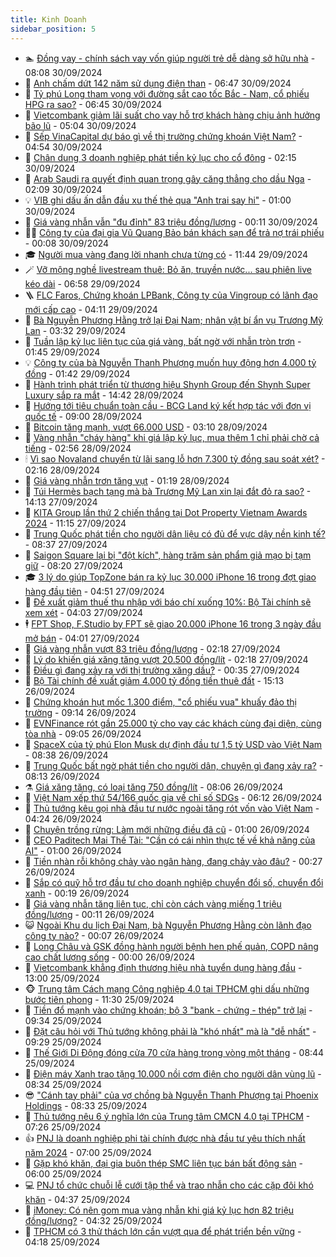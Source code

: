 ```yaml
---
title: Kinh Doanh
sidebar_position: 5
---
```


<!-- dantri-kinh-doanh:START -->
- 🏊 [Đồng vay - chính sách vay vốn giúp người trẻ dễ dàng sở hữu nhà](https://dantri.com.vn/kinh-doanh/dong-vay-chinh-sach-vay-von-giup-nguoi-tre-de-dang-so-huu-nha-20240930144734349.htm) - 08:08 30/09/2024
- 🦆 [Anh chấm dứt 142 năm sử dụng điện than](https://dantri.com.vn/kinh-doanh/anh-cham-dut-142-nam-su-dung-dien-than-20240930133137103.htm) - 06:47 30/09/2024
- 🦄 [Tỷ phú Long tham vọng với đường sắt cao tốc Bắc - Nam, cổ phiếu HPG ra sao?](https://dantri.com.vn/kinh-doanh/ty-phu-long-tham-vong-voi-duong-sat-cao-toc-bac-nam-co-phieu-hpg-ra-sao-20240930133655104.htm) - 06:45 30/09/2024
- 🌝 [Vietcombank giảm lãi suất cho vay hỗ trợ khách hàng chịu ảnh hưởng bão lũ](https://dantri.com.vn/kinh-doanh/vietcombank-giam-lai-suat-cho-vay-ho-tro-khach-hang-chiu-anh-huong-bao-lu-20240930120121471.htm) - 05:04 30/09/2024
- 💃 [Sếp VinaCapital dự báo gì về thị trường chứng khoán Việt Nam?](https://dantri.com.vn/kinh-doanh/sep-vinacapital-du-bao-gi-ve-thi-truong-chung-khoan-viet-nam-20240930012719667.htm) - 04:54 30/09/2024
- 🦏 [Chân dung 3 doanh nghiệp phát tiền kỷ lục cho cổ đông](https://dantri.com.vn/kinh-doanh/chan-dung-3-doanh-nghiep-phat-tien-ky-luc-cho-co-dong-20240929085832493.htm) - 02:15 30/09/2024
- 🦩 [Arab Saudi ra quyết định quan trọng gây căng thẳng cho dầu Nga](https://dantri.com.vn/kinh-doanh/arab-saudi-ra-quyet-dinh-quan-trong-gay-cang-thang-cho-dau-nga-20240929171255296.htm) - 02:09 30/09/2024
- 💡 [VIB ghi dấu ấn dẫn đầu xu thế thẻ qua &quot;Anh trai say hi&quot;](https://dantri.com.vn/kinh-doanh/vib-ghi-dau-an-dan-dau-xu-the-the-qua-anh-trai-say-hi-20240929172906147.htm) - 01:00 30/09/2024
- 🌊 [Giá vàng nhẫn vẫn &quot;đu đỉnh&quot; 83 triệu đồng/lượng](https://dantri.com.vn/kinh-doanh/gia-vang-nhan-van-du-dinh-83-trieu-dongluong-20240930045514175.htm) - 00:11 30/09/2024
- 🧑‍💻 [Công ty của đại gia Vũ Quang Bảo bán khách sạn để trả nợ trái phiếu](https://dantri.com.vn/kinh-doanh/cong-ty-cua-dai-gia-vu-quang-bao-ban-khach-san-de-tra-no-trai-phieu-20240929195605619.htm) - 00:08 30/09/2024
- 🎓 [Người mua vàng đang lời nhanh chưa từng có](https://dantri.com.vn/kinh-doanh/nguoi-mua-vang-dang-loi-nhanh-chua-tung-co-20240929003906035.htm) - 11:44 29/09/2024
- 🪄 [Vỡ mộng nghề livestream thuê: Bỏ ăn, truyền nước... sau phiên live kéo dài](https://dantri.com.vn/kinh-doanh/vo-mong-nghe-livestream-thue-bo-an-truyen-nuoc-sau-phien-live-keo-dai-20240929022829789.htm) - 06:58 29/09/2024
- 🪜 [FLC Faros, Chứng khoán LPBank, Công ty của Vingroup có lãnh đạo mới cấp cao](https://dantri.com.vn/kinh-doanh/flc-faros-chung-khoan-lpbank-cong-ty-cua-vingroup-co-lanh-dao-moi-cap-cao-20240929061625062.htm) - 04:11 29/09/2024
- 🦄 [Bà Nguyễn Phương Hằng trở lại Đại Nam; nhân vật bí ẩn vụ Trương Mỹ Lan](https://dantri.com.vn/kinh-doanh/ba-nguyen-phuong-hang-tro-lai-dai-nam-nhan-vat-bi-an-vu-truong-my-lan-20240929101222560.htm) - 03:32 29/09/2024
- 💯 [Tuần lập kỷ lục liên tục của giá vàng, bất ngờ với nhẫn tròn trơn](https://dantri.com.vn/kinh-doanh/tuan-lap-ky-luc-lien-tuc-cua-gia-vang-bat-ngo-voi-nhan-tron-tron-20240928223303784.htm) - 01:45 29/09/2024
- 💡 [Công ty của bà Nguyễn Thanh Phượng muốn huy động hơn 4.000 tỷ đồng](https://dantri.com.vn/kinh-doanh/cong-ty-cua-ba-nguyen-thanh-phuong-muon-huy-dong-hon-4000-ty-dong-20240929065029545.htm) - 01:42 29/09/2024
- 🧰 [Hành trình phát triển từ thương hiệu Shynh Group đến Shynh Super Luxury sắp ra mắt](https://dantri.com.vn/kinh-doanh/hanh-trinh-phat-trien-tu-thuong-hieu-shynh-group-den-shynh-super-luxury-sap-ra-mat-20240928213238729.htm) - 14:42 28/09/2024
- 🎊 [Hướng tới tiêu chuẩn toàn cầu - BCG Land ký kết hợp tác với đơn vị quốc tế](https://dantri.com.vn/kinh-doanh/huong-toi-tieu-chuan-toan-cau-bcg-land-ky-ket-hop-tac-voi-don-vi-quoc-te-20240928154918707.htm) - 09:00 28/09/2024
- 🔭 [Bitcoin tăng mạnh, vượt 66.000 USD](https://dantri.com.vn/kinh-doanh/bitcoin-tang-manh-vuot-66000-usd-20240928093545798.htm) - 03:10 28/09/2024
- 💼 [Vàng nhẫn &quot;cháy hàng&quot; khi giá lập kỷ lục, mua thêm 1 chỉ phải chờ cả tiếng](https://dantri.com.vn/kinh-doanh/vang-nhan-chay-hang-khi-gia-lap-ky-luc-mua-them-1-chi-phai-cho-ca-tieng-20240928004306181.htm) - 02:56 28/09/2024
- 🕯 [Vì sao Novaland chuyển từ lãi sang lỗ hơn 7.300 tỷ đồng sau soát xét?](https://dantri.com.vn/kinh-doanh/vi-sao-novaland-chuyen-tu-lai-sang-lo-hon-7300-ty-dong-sau-soat-xet-20240928061313287.htm) - 02:16 28/09/2024
- 🫣 [Giá vàng nhẫn trơn tăng vụt](https://dantri.com.vn/kinh-doanh/gia-vang-nhan-tron-tang-vut-20240928001154869.htm) - 01:19 28/09/2024
- 🤠 [Túi Hermès bạch tạng mà bà Trương Mỹ Lan xin lại đắt đỏ ra sao?](https://dantri.com.vn/kinh-doanh/tui-hermes-bach-tang-ma-ba-truong-my-lan-xin-lai-dat-do-ra-sao-20240927193058245.htm) - 14:13 27/09/2024
- 🌈 [KITA Group lần thứ 2 chiến thắng tại Dot Property Vietnam Awards 2024](https://dantri.com.vn/kinh-doanh/kita-group-lan-thu-2-chien-thang-tai-dot-property-vietnam-awards-2024-20240927181446993.htm) - 11:15 27/09/2024
- 🦅 [Trung Quốc phát tiền cho người dân liệu có đủ để vực dậy nền kinh tế?](https://dantri.com.vn/kinh-doanh/trung-quoc-phat-tien-cho-nguoi-dan-lieu-co-du-de-vuc-day-nen-kinh-te-20240927151132964.htm) - 08:37 27/09/2024
- 🌁 [Saigon Square lại bị &quot;đột kích&quot;, hàng trăm sản phẩm giả mạo bị tạm giữ](https://dantri.com.vn/kinh-doanh/saigon-square-lai-bi-dot-kich-hang-tram-san-pham-gia-mao-bi-tam-giu-20240927143923373.htm) - 08:20 27/09/2024
- 🎓 [3 lý do giúp TopZone bán ra kỷ lục 30.000 iPhone 16 trong đợt giao hàng đầu tiên](https://dantri.com.vn/kinh-doanh/3-ly-do-giup-topzone-ban-ra-ky-luc-30000-iphone-16-trong-dot-giao-hang-dau-tien-20240927114504320.htm) - 04:51 27/09/2024
- 📝 [Đề xuất giảm thuế thu nhập với báo chí xuống 10%: Bộ Tài chính sẽ xem xét](https://dantri.com.vn/kinh-doanh/de-xuat-giam-thue-thu-nhap-voi-bao-chi-xuong-10-bo-tai-chinh-se-xem-xet-20240927104438536.htm) - 04:03 27/09/2024
- 🕴 [FPT Shop, F.Studio by FPT sẽ giao 20.000 iPhone 16 trong 3 ngày đầu mở bán](https://dantri.com.vn/kinh-doanh/fpt-shop-fstudio-by-fpt-se-giao-20000-iphone-16-trong-3-ngay-dau-mo-ban-20240927105518394.htm) - 04:01 27/09/2024
- 🧰 [Giá vàng nhẫn vượt 83 triệu đồng/lượng](https://dantri.com.vn/kinh-doanh/gia-vang-nhan-vuot-83-trieu-dongluong-20240927072100437.htm) - 02:18 27/09/2024
- 🤖 [Lý do khiến giá xăng tăng vượt 20.500 đồng/lít](https://dantri.com.vn/kinh-doanh/ly-do-khien-gia-xang-tang-vuot-20500-donglit-20240927085734162.htm) - 02:18 27/09/2024
- 🤠 [Điều gì đang xảy ra với thị trường xăng dầu?](https://dantri.com.vn/kinh-doanh/dieu-gi-dang-xay-ra-voi-thi-truong-xang-dau-20240926014510046.htm) - 00:35 27/09/2024
- 🌮 [Bộ Tài chính đề xuất giảm 4.000 tỷ đồng tiền thuê đất](https://dantri.com.vn/kinh-doanh/bo-tai-chinh-de-xuat-giam-4000-ty-dong-tien-thue-dat-20240926191507200.htm) - 15:13 26/09/2024
- 🦄 [Chứng khoán hụt mốc 1.300 điểm, &quot;cổ phiếu vua&quot; khuấy đảo thị trường](https://dantri.com.vn/kinh-doanh/chung-khoan-hut-moc-1300-diem-co-phieu-vua-khuay-dao-thi-truong-20240926154734472.htm) - 09:14 26/09/2024
- 👺 [EVNFinance rót gần 25.000 tỷ cho vay các khách cùng đại diện, cùng tòa nhà](https://dantri.com.vn/kinh-doanh/evnfinance-rot-gan-25000-ty-cho-vay-cac-khach-cung-dai-dien-cung-toa-nha-20240926151326275.htm) - 09:05 26/09/2024
- 🤗 [SpaceX của tỷ phú Elon Musk dự định đầu tư 1,5 tỷ USD vào Việt Nam](https://dantri.com.vn/kinh-doanh/spacex-cua-ty-phu-elon-musk-du-dinh-dau-tu-15-ty-usd-vao-viet-nam-20240926123843363.htm) - 08:38 26/09/2024
- 💪 [Trung Quốc bất ngờ phát tiền cho người dân, chuyện gì đang xảy ra?](https://dantri.com.vn/kinh-doanh/trung-quoc-bat-ngo-phat-tien-cho-nguoi-dan-chuyen-gi-dang-xay-ra-20240926140606775.htm) - 08:13 26/09/2024
- ⚗️ [Giá xăng tăng, có loại tăng 750 đồng/lít](https://dantri.com.vn/kinh-doanh/gia-xang-tang-co-loai-tang-750-donglit-20240926140917060.htm) - 08:06 26/09/2024
- 🧠 [Việt Nam xếp thứ 54/166 quốc gia về chỉ số SDGs](https://dantri.com.vn/kinh-doanh/viet-nam-xep-thu-54166-quoc-gia-ve-chi-so-sdgs-20240926001013362.htm) - 06:12 26/09/2024
- 🗽 [Thủ tướng kêu gọi nhà đầu tư nước ngoài tăng rót vốn vào Việt Nam](https://dantri.com.vn/kinh-doanh/thu-tuong-keu-goi-nha-dau-tu-nuoc-ngoai-tang-rot-von-vao-viet-nam-20240926011110355.htm) - 04:24 26/09/2024
- 🫣 [Chuyện trồng rừng: Làm mới những điều đã cũ](https://dantri.com.vn/kinh-doanh/chuyen-trong-rung-lam-moi-nhung-dieu-da-cu-20240925154542539.htm) - 01:00 26/09/2024
- 🫣 [CEO Paditech Mai Thế Tài: &quot;Cần có cái nhìn thực tế về khả năng của AI&quot;](https://dantri.com.vn/kinh-doanh/ceo-paditech-mai-the-tai-can-co-cai-nhin-thuc-te-ve-kha-nang-cua-ai-20240924224851364.htm) - 01:00 26/09/2024
- 🫣 [Tiền nhàn rỗi không chảy vào ngân hàng, đang chảy vào đâu?](https://dantri.com.vn/kinh-doanh/tien-nhan-roi-khong-chay-vao-ngan-hang-dang-chay-vao-dau-20240925145913144.htm) - 00:27 26/09/2024
- 💂 [Sắp có quỹ hỗ trợ đầu tư cho doanh nghiệp chuyển đổi số, chuyển đổi xanh](https://dantri.com.vn/kinh-doanh/sap-co-quy-ho-tro-dau-tu-cho-doanh-nghiep-chuyen-doi-so-chuyen-doi-xanh-20240925190738634.htm) - 00:19 26/09/2024
- 💫 [Giá vàng nhẫn tăng liên tục, chỉ còn cách vàng miếng 1 triệu đồng/lượng](https://dantri.com.vn/kinh-doanh/gia-vang-nhan-tang-lien-tuc-chi-con-cach-vang-mieng-1-trieu-dongluong-20240925224341226.htm) - 00:11 26/09/2024
- 😺 [Ngoài Khu du lịch Đại Nam, bà Nguyễn Phương Hằng còn lãnh đạo công ty nào?](https://dantri.com.vn/kinh-doanh/ngoai-khu-du-lich-dai-nam-ba-nguyen-phuong-hang-con-lanh-dao-cong-ty-nao-20240925185928321.htm) - 00:07 26/09/2024
- 🦆 [Long Châu và GSK đồng hành người bệnh hen phế quản, COPD nâng cao chất lượng sống](https://dantri.com.vn/kinh-doanh/long-chau-va-gsk-dong-hanh-nguoi-benh-hen-phe-quan-copd-nang-cao-chat-luong-song-20240925152049517.htm) - 00:00 26/09/2024
- 👀 [Vietcombank khẳng định thương hiệu nhà tuyển dụng hàng đầu](https://dantri.com.vn/kinh-doanh/vietcombank-khang-dinh-thuong-hieu-nha-tuyen-dung-hang-dau-20240925182055422.htm) - 13:00 25/09/2024
- 🐵 [Trung tâm Cách mạng Công nghiệp 4.0 tại TPHCM ghi dấu những bước tiên phong](https://dantri.com.vn/kinh-doanh/trung-tam-cach-mang-cong-nghiep-40-tai-tphcm-ghi-dau-nhung-buoc-tien-phong-20240925181142611.htm) - 11:30 25/09/2024
- 🤖 [Tiền đổ mạnh vào chứng khoán; bộ 3 &quot;bank - chứng - thép&quot; trở lại](https://dantri.com.vn/kinh-doanh/tien-do-manh-vao-chung-khoan-bo-3-bank-chung-thep-tro-lai-20240925163047383.htm) - 09:34 25/09/2024
- 💂 [Đặt câu hỏi với Thủ tướng không phải là &quot;khó nhất&quot; mà là &quot;dễ nhất&quot;](https://dantri.com.vn/kinh-doanh/dat-cau-hoi-voi-thu-tuong-khong-phai-la-kho-nhat-ma-la-de-nhat-20240925161303016.htm) - 09:29 25/09/2024
- 🦆 [Thế Giới Di Động đóng cửa 70 cửa hàng trong vòng một tháng](https://dantri.com.vn/kinh-doanh/the-gioi-di-dong-dong-cua-70-cua-hang-trong-vong-mot-thang-20240925144626991.htm) - 08:44 25/09/2024
- 🦅 [Điện máy Xanh trao tặng 10.000 nồi cơm điện cho người dân vùng lũ](https://dantri.com.vn/kinh-doanh/dien-may-xanh-trao-tang-10000-noi-com-dien-cho-nguoi-dan-vung-lu-20240925152408680.htm) - 08:34 25/09/2024
- 😎 [&quot;Cánh tay phải&quot; của vợ chồng bà Nguyễn Thanh Phượng tại Phoenix Holdings](https://dantri.com.vn/kinh-doanh/canh-tay-phai-cua-vo-chong-ba-nguyen-thanh-phuong-tai-phoenix-holdings-20240925135408487.htm) - 08:33 25/09/2024
- 🐎 [Thủ tướng nêu 6 ý nghĩa lớn của Trung tâm CMCN 4.0 tại TPHCM](https://dantri.com.vn/kinh-doanh/thu-tuong-neu-6-y-nghia-lon-cua-trung-tam-cmcn-40-tai-tphcm-20240925141836971.htm) - 07:26 25/09/2024
- 👍 [PNJ là doanh nghiệp phi tài chính được nhà đầu tư yêu thích nhất năm 2024](https://dantri.com.vn/kinh-doanh/pnj-la-doanh-nghiep-phi-tai-chinh-duoc-nha-dau-tu-yeu-thich-nhat-nam-2024-20240925123815426.htm) - 07:00 25/09/2024
- 🦒 [Gặp khó khăn, đại gia buôn thép SMC liên tục bán bất động sản](https://dantri.com.vn/kinh-doanh/gap-kho-khan-dai-gia-buon-thep-smc-lien-tuc-ban-bat-dong-san-20240925114317048.htm) - 06:00 25/09/2024
- 💻 [PNJ tổ chức chuỗi lễ cưới tập thể và trao nhẫn cho các cặp đôi khó khăn](https://dantri.com.vn/kinh-doanh/pnj-to-chuc-chuoi-le-cuoi-tap-the-va-trao-nhan-cho-cac-cap-doi-kho-khan-20240925113023745.htm) - 04:37 25/09/2024
- 👺 [iMoney: Có nên gom mua vàng nhẫn khi giá kỷ lục hơn 82 triệu đồng/lượng?](https://dantri.com.vn/kinh-doanh/imoney-co-nen-gom-mua-vang-nhan-khi-gia-ky-luc-hon-82-trieu-dongluong-20240925103732181.htm) - 04:32 25/09/2024
- 🧐 [TPHCM có 3 thử thách lớn cần vượt qua để phát triển bền vững](https://dantri.com.vn/kinh-doanh/tphcm-co-3-thu-thach-lon-can-vuot-qua-de-phat-trien-ben-vung-20240925110851045.htm) - 04:18 25/09/2024<!-- dantri-kinh-doanh:END -->
